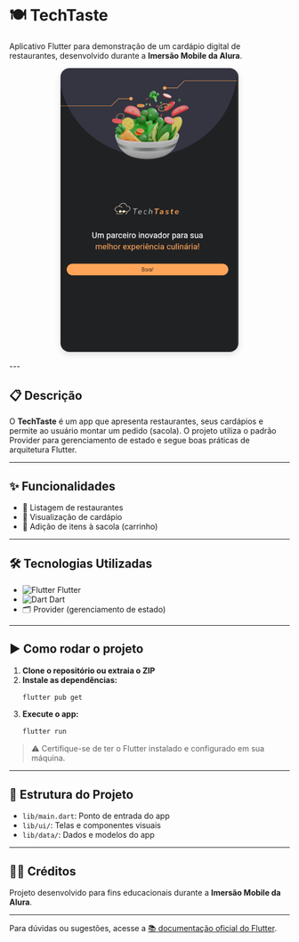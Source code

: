 # 🍽️ TechTaste

Aplicativo Flutter para demonstração de um cardápio digital de restaurantes, desenvolvido durante a **Imersão Mobile da Alura**.


<p align="center">
  <img src="assets/image.png" alt="TechTaste App" width="320" style="border-radius: 16px; box-shadow: 0 4px 12px #0002;">
</p>
---

## 📋 Descrição

O **TechTaste** é um app que apresenta restaurantes, seus cardápios e permite ao usuário montar um pedido (sacola). O projeto utiliza o padrão Provider para gerenciamento de estado e segue boas práticas de arquitetura Flutter.

---

## ✨ Funcionalidades

- 🏪 Listagem de restaurantes
- 📖 Visualização de cardápio
- 🛒 Adição de itens à sacola (carrinho)

---

## 🛠️ Tecnologias Utilizadas

- <img src="https://img.shields.io/badge/Flutter-02569B?logo=flutter&logoColor=white" alt="Flutter" height="20"/> Flutter
- <img src="https://img.shields.io/badge/Dart-0175C2?logo=dart&logoColor=white" alt="Dart" height="20"/> Dart
- 🗂️ Provider (gerenciamento de estado)

---

## ▶️ Como rodar o projeto

1. **Clone o repositório ou extraia o ZIP**
2. **Instale as dependências:**
   ```sh
   flutter pub get
   ```
3. **Execute o app:**
   ```sh
   flutter run
   ```

> ⚠️ Certifique-se de ter o Flutter instalado e configurado em sua máquina.

---

## 📁 Estrutura do Projeto

- `lib/main.dart`: Ponto de entrada do app
- `lib/ui/`: Telas e componentes visuais
- `lib/data/`: Dados e modelos do app

---

## 👨‍💻 Créditos

Projeto desenvolvido para fins educacionais durante a **Imersão Mobile da Alura**.

---

Para dúvidas ou sugestões, acesse a [📚 documentação oficial do Flutter](https://docs.flutter.dev/).